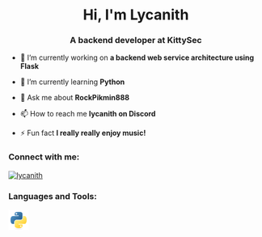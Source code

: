 <h1 align="center">Hi, I'm Lycanith</h1>
<h3 align="center">A backend developer at KittySec</h3>

- 🔭 I’m currently working on **a backend web service architecture using Flask**

- 🌱 I’m currently learning **Python**

- 💬 Ask me about **RockPikmin888**

- 📫 How to reach me **lycanith on Discord**

- ⚡ Fun fact **I really really enjoy music!**

<h3 align="left">Connect with me:</h3>
<p align="left">
<a href="https://discord.gg/k83SDFGeaC" target="blank"><img align="center" src="https://raw.githubusercontent.com/rahuldkjain/github-profile-readme-generator/master/src/images/icons/Social/discord.svg" alt="lycanith" height="30" width="40" /></a>
</p>

<h3 align="left">Languages and Tools:</h3>
<p align="left"> <a href="https://www.python.org" target="_blank" rel="noreferrer"> <img src="https://raw.githubusercontent.com/devicons/devicon/master/icons/python/python-original.svg" alt="python" width="40" height="40"/> </a> </p>
